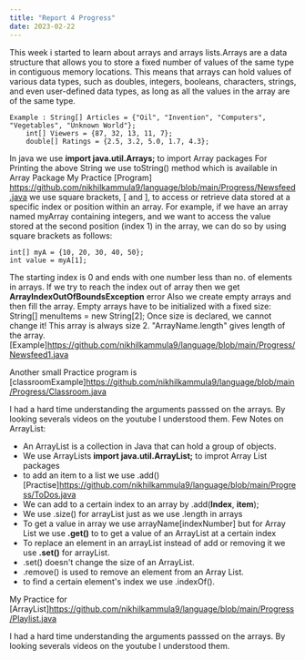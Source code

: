```yaml
---
title: "Report 4 Progress"
date: 2023-02-22
---
```

This week i started to learn about arrays and arrays lists.Arrays are a data structure that allows you to store a fixed number of values of the same type in contiguous memory locations. This means that arrays can hold values of various data types, such as doubles, integers, booleans, characters, strings, and even user-defined data types, as long as all the values in the array are of the same type.
```
Example : String[] Articles = {"Oil", "Invention", "Computers", "Vegetables", "Unknown World"};
    int[] Viewers = {87, 32, 13, 11, 7};
    double[] Ratings = {2.5, 3.2, 5.0, 1.7, 4.3};
```
In java we use **import java.util.Arrays;** to import Array packages
For Printing the above String we use toString() method which is available in Array Package
My Practice [Program] https://github.com/nikhilkammula9/language/blob/main/Progress/Newsfeed.java
we use square brackets, [ and ], to access or retrieve data stored at a specific index or position within an array.
For example, if we have an array named myArray containing integers, and we want to access the value stored at the second position (index 1) in the array, we can do so by using square brackets as follows:
```
int[] myA = {10, 20, 30, 40, 50};
int value = myA[1];
```
The starting index is 0 and ends with one number less than no. of elements in arrays.
If we try to reach the index out of array then we get **ArrayIndexOutOfBoundsException** error
Also we create empty arrays and then fill the array. Empty arrays have to be initialized with a fixed size:
String[] menuItems = new String[2];
Once size is declared, we cannot change it! This array is always size 2.
"ArrayName.length" gives length of the array.
[Example]https://github.com/nikhilkammula9/language/blob/main/Progress/Newsfeed1.java

Another small Practice program is [classroomExample]https://github.com/nikhilkammula9/language/blob/main/Progress/Classroom.java

I had a hard time understanding the arguments passsed on the arrays. By looking severals videos on the youtube I understood them. 
Few Notes on ArrayList:
- An ArrayList is a collection in Java that can hold a group of objects.
- We use ArrayLists **import java.util.ArrayList;** to improt Array List packages
- to add an item to a list we use .add() [Practise]https://github.com/nikhilkammula9/language/blob/main/Progress/ToDos.java
- We can add to a certain index to an array by .add(**Index**, **item**);
- We use .size() for arrayList just as we use .length in arrays
- To get a value in array we use arrayName[indexNumber] but for Array List we use **.get()** to to get a value of an ArrayList at a certain index
- To replace an element in an arrayList instead of add or removing it we use **.set()** for arrayList.
- .set() doesn't change the size of an ArrayList.
- .remove() is used to remove an element from an Array List.
- to find a certain element's index we use .indexOf().

My Practice for [ArrayList]https://github.com/nikhilkammula9/language/blob/main/Progress/Playlist.java

I had a hard time understanding the arguments passsed on the arrays. By looking severals videos on the youtube I understood them.
